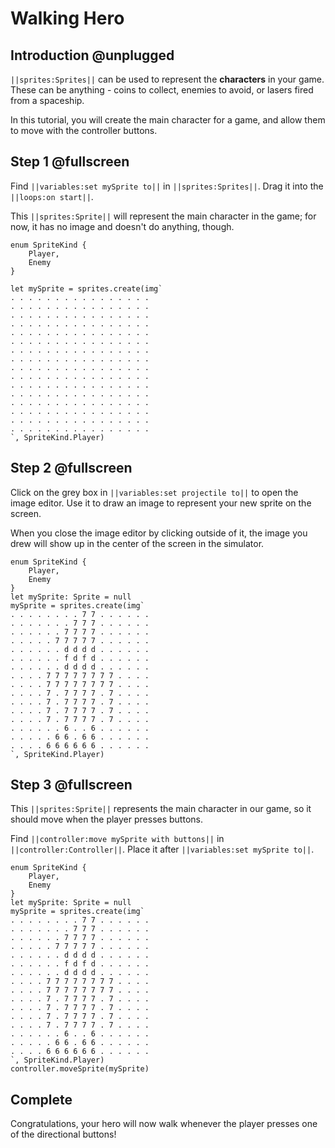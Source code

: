# Walking Hero

## Introduction @unplugged

``||sprites:Sprites||`` can be used to represent the **characters** in your game. These can be anything - coins to collect, enemies to avoid, or lasers fired from a spaceship.

In this tutorial, you will create the main character for a game, and allow them to move with the controller buttons.

## Step 1 @fullscreen

Find ``||variables:set mySprite to||`` in ``||sprites:Sprites||``. Drag it into the ``||loops:on start||``.

This ``||sprites:Sprite||`` will represent the main character in the game; for now, it has no image and doesn't do anything, though.

```blocks
enum SpriteKind {
    Player,
    Enemy
}

let mySprite = sprites.create(img`
. . . . . . . . . . . . . . . . 
. . . . . . . . . . . . . . . . 
. . . . . . . . . . . . . . . . 
. . . . . . . . . . . . . . . . 
. . . . . . . . . . . . . . . . 
. . . . . . . . . . . . . . . . 
. . . . . . . . . . . . . . . . 
. . . . . . . . . . . . . . . . 
. . . . . . . . . . . . . . . . 
. . . . . . . . . . . . . . . . 
. . . . . . . . . . . . . . . . 
. . . . . . . . . . . . . . . . 
. . . . . . . . . . . . . . . . 
. . . . . . . . . . . . . . . . 
. . . . . . . . . . . . . . . . 
. . . . . . . . . . . . . . . . 
`, SpriteKind.Player)
```

## Step 2 @fullscreen

Click on the grey box in ``||variables:set projectile to||`` to open the image editor. Use it to draw an image to represent your new sprite on the screen.

When you close the image editor by clicking outside of it, the image you drew will show up in the center of the screen in the simulator.

```blocks
enum SpriteKind {
    Player,
    Enemy
}
let mySprite: Sprite = null
mySprite = sprites.create(img`
. . . . . . . . 7 7 . . . . . . 
. . . . . . . 7 7 7 . . . . . . 
. . . . . . 7 7 7 7 . . . . . . 
. . . . . 7 7 7 7 7 . . . . . . 
. . . . . . d d d d . . . . . . 
. . . . . . f d f d . . . . . . 
. . . . . . d d d d . . . . . . 
. . . . 7 7 7 7 7 7 7 7 . . . . 
. . . . 7 7 7 7 7 7 7 7 . . . . 
. . . . 7 . 7 7 7 7 . 7 . . . . 
. . . . 7 . 7 7 7 7 . 7 . . . . 
. . . . 7 . 7 7 7 7 . 7 . . . . 
. . . . 7 . 7 7 7 7 . 7 . . . . 
. . . . . . 6 . . 6 . . . . . . 
. . . . . 6 6 . 6 6 . . . . . . 
. . . . 6 6 6 6 6 6 . . . . . . 
`, SpriteKind.Player)
```

## Step 3 @fullscreen

This ``||sprites:Sprite||`` represents the main character in our game, so it should move when the player presses buttons.

Find ``||controller:move mySprite with buttons||`` in ``||controller:Controller||``. Place it after ``||variables:set mySprite to||``.

```blocks
enum SpriteKind {
    Player,
    Enemy
}
let mySprite: Sprite = null
mySprite = sprites.create(img`
. . . . . . . . 7 7 . . . . . . 
. . . . . . . 7 7 7 . . . . . . 
. . . . . . 7 7 7 7 . . . . . . 
. . . . . 7 7 7 7 7 . . . . . . 
. . . . . . d d d d . . . . . . 
. . . . . . f d f d . . . . . . 
. . . . . . d d d d . . . . . . 
. . . . 7 7 7 7 7 7 7 7 . . . . 
. . . . 7 7 7 7 7 7 7 7 . . . . 
. . . . 7 . 7 7 7 7 . 7 . . . . 
. . . . 7 . 7 7 7 7 . 7 . . . . 
. . . . 7 . 7 7 7 7 . 7 . . . . 
. . . . 7 . 7 7 7 7 . 7 . . . . 
. . . . . . 6 . . 6 . . . . . . 
. . . . . 6 6 . 6 6 . . . . . . 
. . . . 6 6 6 6 6 6 . . . . . . 
`, SpriteKind.Player)
controller.moveSprite(mySprite)
```

## Complete

Congratulations, your hero will now walk whenever the player presses one of the directional buttons!